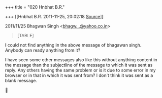 +++
title = "020 Hnbhat B.R."

+++
[[Hnbhat B.R.	2011-11-25, 20:02:18 [Source](https://groups.google.com/g/bvparishat/c/u17g0ktqqns)]]



2011/11/25 Bhagwan Singh \<[bhagw...@yahoo.co.in]()\>

  

> [TABLE]

  

I could not find anything in the above message of bhagawan singh. Anybody can ready anything from it?

  

I have seen some other messages also like this without anything content in the message than the subjectline of the message to which it was sent as reply. Any others having the same problem or is it due to some error in my browser or in that in which it was sent from? I don't think it was sent as a blank message.

  



